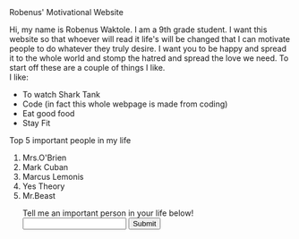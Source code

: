 <!DOCTYPE html>
<html>
<head>
Robenus' Motivational Website
</head>
<a href="https://www.athletic.net/CrossCountry/Athlete.aspx?AID=15764246>"<img src="https://lh3.googleusercontent.com/gyM8YZNoAGEczfwoiWwc6iE4TwcqnRlvSvdVhbEOpUm03wpeFWCGr0X3UxhOf5-nsdVzTUjIxD1ysW4B-lnIqt64TLyuKhYUCOsdwQFlruBuMrGWQl6Y2xmQV6fVWJF2kkDN3GHCpw=w2400"></a>
<p>
 Hi, my name is Robenus Waktole. I am a 9th grade student. I want this website so that whoever will read it life's will be changed that I can motivate people to do whatever they truly desire. I want you to be happy and spread it to the whole world and stomp the hatred and spread the love we need. To start off these are a couple of things I like.
 <br>
 I like:
 <ul>
  <li>To watch Shark Tank</li>
<li>Code (in fact this whole webpage is made from coding)</li>
 <li>Eat good food</li>
  <li>Stay Fit</li>
  </ul>
 Top 5 important people in my life
 <ol>
  <li>Mrs.O'Brien</li>
  <li>Mark Cuban</li>
  <li>Marcus Lemonis</li>
  <li>Yes Theory</li>
  <li>Mr.Beast</li>
   </p>
 Tell me an important person in your life below!
<form action="https://docs.google.com/document/d/1N3XLEyp34Odu31ZifVX8p3BLNZvcC-KAMFaJ-j034MM/edit"</form>
<input type="text" place holder="enter a name">
 <button type="submit">Submit</button>
</html>
